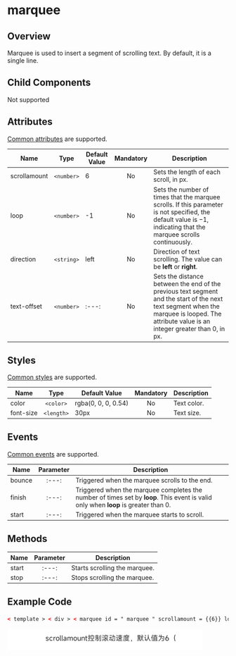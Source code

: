 <!-- 源地址: https://iot.mi.com/vela/quickapp/en/components/basic/marquee.html -->

# marquee

## Overview

Marquee is used to insert a segment of scrolling text. By default, it is a single line.

## Child Components

Not supported

## Attributes

[Common attributes](</vela/quickapp/en/components/general/properties.html>) are supported.

Name | Type | Default Value | Mandatory | Description  
---|:---:|---|:---:|---  
scrollamount | `<number>` | 6 | No | Sets the length of each scroll, in px.  
loop | `<number>` | -1 | No | Sets the number of times that the marquee scrolls. If this parameter is not specified, the default value is −1, indicating that the marquee scrolls continuously.  
direction | `<string>` | left | No | Direction of text scrolling. The value can be **left** or **right**.  
text-offset | `<number>` |:---:| No | Sets the distance between the end of the previous text segment and the start of the next text segment when the marquee is looped. The attribute value is an integer greater than 0, in px.  
  
## Styles

[Common styles](</vela/quickapp/en/components/general/style.html>) are supported.

Name | Type | Default Value | Mandatory | Description  
---|:---:|---|:---:|---  
color | `<color>` | rgba(0, 0, 0, 0.54) | No | Text color.  
font-size | `<length>` | 30px | No | Text size.  
  
## Events

[Common events](</vela/quickapp/en/components/general/events.html>) are supported.

Name | Parameter | Description  
---|:---:|---  
bounce |:---:| Triggered when the marquee scrolls to the end.  
finish |:---:| Triggered when the marquee completes the number of times set by **loop**. This event is valid only when **loop** is greater than 0.  
start |:---:| Triggered when the marquee starts to scroll.  
  
## Methods

Name | Parameter | Description  
---|:---:|---  
start |:---:| Starts scrolling the marquee.  
stop |:---:| Stops scrolling the marquee.  
  
## Example Code
```html
< template > < div > < marquee id = " marquee " scrollamount = {{6}} loop = {{-1}} > scrollamount controls the scrolling speed. The default value is 6 (6 px/s). </ marquee > </ div > </ template > < script > export default { onReady () { this . $element ('marquee') . start () } } </ script >
```

![](../../images/marquee.gif)
